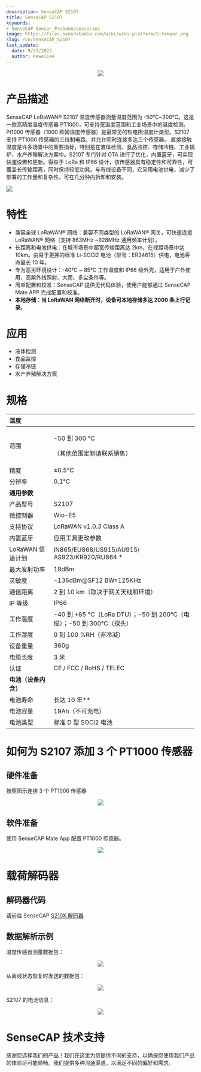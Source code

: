 ```yaml
---
description: SenseCAP S2107
title: SenseCAP S2107
keywords:
- SenseCAP Sensor_Probe&Accessories
image: https://files.seeedstudio.com/wiki/wiki-platform/S-tempor.png
slug: /cn/SenseCAP_S2107
last_update:
  date: 9/25/2023
  author: KeweiLee
---
```


<div align="center"><img width={800} src="https://files.seeedstudio.com/wiki/SenseCAP/SenseCAP_LoRaWAN_S210X_Series/s2107/0.jpg" /></div>

# 产品描述

SenseCAP LoRaWAN® S2107 温度传感器测量温度范围为 -50°C~300°C。这是一款高精度温度传感器 PT1000，可支持宽温度范围和工业场景中的温度检测。
Pt1000 传感器（1000 欧姆温度传感器）是最常见的铂电阻温度计类型。S2107 支持 PT1000 传感器的三线制电路，并允许同时连接多达三个传感器。
直接接触温度是许多场景中的重要指标，特别是在液体检测、食品监控、存储冷链、工业锅炉、水产养殖解决方案中。S2107 专门针对 OTA 进行了优化，内置蓝牙，可实现快速设置和更新。得益于 LoRa 和 IP66 设计，该传感器具有稳定性和可靠性，可覆盖长传输距离，同时保持较低功耗。与有线设备不同，它采用电池供电，减少了部署的工作量和复杂性，可在几分钟内拆卸和安装。


[![](https://files.seeedstudio.com/wiki/Seeed-WiKi/docs/images/300px-Get_One_Now_Banner-ragular.png)](https://www.seeedstudio.com/SenseCAP-S2101-LoRaWAN-Air-Temperature-and-Humidity-Sensor-p-5354.html)

# 特性

- 兼容全球 LoRaWAN® 网络：兼容不同类型的 LoRaWAN® 网关，可快速连接 LoRaWAN® 网络（支持 863MHz ~928MHz 通用频率计划）。
- 长距离和电池供电：在城市场景中超宽传输距离达 2km，在视距场景中达 10km。由易于更换的标准 Li-SOCl2 电池（型号：ER34615）供电，电池寿命最长 10 年。
- 专为恶劣环境设计：-40℃ ~ 85℃ 工作温度和 IP66 级外壳，适用于户外使用、高紫外线照射、大雨、多尘条件等。
- 简单配置和校准：SenseCAP 提供无代码体验，使用户能够通过 SenseCAP Mate APP 完成配置和校准。
- **本地存储：当 LoRaWAN 网络断开时，设备可本地存储多达 2000 条上行记录**。

# 应用

- 液体检测
- 食品监控
- 存储冷链
- 水产养殖解决方案

# 规格

|**温度**||
| :- | :- |
|范围|<p>-50 到 300 ℃ </p><p>（其他范围定制请联系销售）</p>|
|精度|±0.5℃|
|分辨率|0.1℃|
|**通用参数**||
|产品型号|S2107|
|微控制器|Wio-E5|
|支持协议|LoRaWAN v1.0.3 Class A|
|内置蓝牙|应用工具更改参数|
|LoRaWAN 信道计划|IN865/EU868/US915/AU915/ AS923/KR920/RU864 \*|
|最大发射功率|19dBm|
|灵敏度|-136dBm@SF12 BW=125KHz|
|通信距离|2 到 10 km（取决于网关天线和环境）|
|IP 等级|IP66|
|工作温度|-40 到 +85 °C（LoRa DTU）；-50 到 200℃（电缆）；-50 到 300℃（探头）|
|工作湿度|0 到 100 %RH（非冷凝）|
|设备重量|360g|
|电缆长度|3 米|
|认证|CE / FCC / RoHS / TELEC|
|**电池（设备内含）**||
|电池寿命|长达 10 年\*\*|
|电池容量|19Ah（不可充电）|
|电池类型|标准 D 型 SOCl2 电池|

# 如何为 S2107 添加 3 个 PT1000 传感器

## 硬件准备

按照图示连接 3 个 PT1000 传感器
<div align="center"><img width={800} src="https://files.seeedstudio.com/wiki/SenseCAP/SenseCAP_LoRaWAN_S210X_Series/s2107/1.jpg" /></div>

## 软件准备

使用 SenseCAP Mate App 配置 PT1000 传感器。
<div align="center"><img width={800} src="https://files.seeedstudio.com/wiki/SenseCAP/SenseCAP_LoRaWAN_S210X_Series/s2107/2.png" /></div>

# 载荷解码器

## 解码器代码

请前往 SenseCAP [S210X 解码器](https://github.com/Seeed-Solution/SenseCAP-Decoder/tree/main/S210X)

## 数据解析示例

温度传感器测量数据包：
<div align="center"><img width={800} src="https://files.seeedstudio.com/wiki/SenseCAP/SenseCAP_LoRaWAN_S210X_Series/s2107/3.png" /></div>

从离线状态恢复时发送的数据包：
<div align="center"><img width={800} src="https://files.seeedstudio.com/wiki/SenseCAP/SenseCAP_LoRaWAN_S210X_Series/s2107/4.png" /></div>

S2107 的电池信息：
<div align="center"><img width={800} src="https://files.seeedstudio.com/wiki/SenseCAP/SenseCAP_LoRaWAN_S210X_Series/s2107/5.png" /></div>

# SenseCAP 技术支持

感谢您选择我们的产品！我们在这里为您提供不同的支持，以确保您使用我们产品的体验尽可能顺畅。我们提供多种沟通渠道，以满足不同的偏好和需求。

<div class="button_tech_support_container">
<a href="https://discord.gg/sensecap" class="button_tech_support_sensecap"></a>
<a href="https://support.sensecapmx.com/portal/en/home" class="button_tech_support_sensecap3"></a>
</div>

<div class="button_tech_support_container">
<a href="mailto:support@sensecapmx.com" class="button_tech_support_sensecap2"></a>
<a href="https://github.com/Seeed-Studio/wiki-documents/discussions/69" class="button_discussion"></a>
</div>